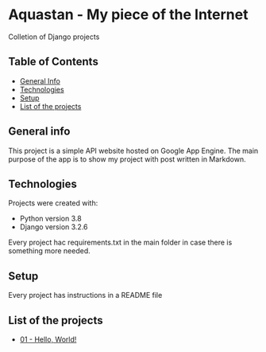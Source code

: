 # Aquastan - My piece of the Internet
Colletion of Django projects

## Table of Contents
- [General Info](#general-info)
- [Technologies](#technologies)
- [Setup](#setup)
- [List of the projects](#List-of-the-projects)

## General info

This project is a simple API website hosted on Google App Engine. The main purpose of the app is to show my project with post written in Markdown.

## Technologies
Projects were created with:
- Python version 3.8
- Django version 3.2.6

Every project hac requirements.txt in the main folder in case there is something more needed.

## Setup

Every project has instructions in a README file

## List of the projects

- [01 - Hello, World!](https://github.com/BotenAqua/LearnDjango/tree/main/01%20-%20Hello%20World)


